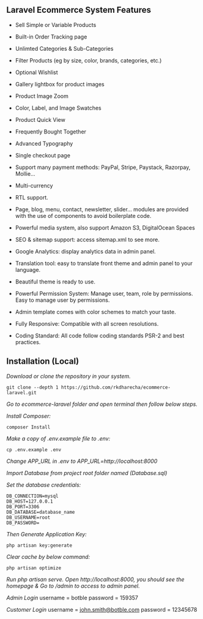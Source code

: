 ## Laravel Ecommerce System Features

- Sell Simple or Variable Products
- Built-in Order Tracking page
- Unlimted Categories & Sub-Categories
- Filter Products (eg by size, color, brands, categories, etc.)
- Optional Wishlist
- Gallery lightbox for product images
- Product Image Zoom
- Color, Label, and Image Swatches
- Product Quick View
- Frequently Bought Together
- Advanced Typography
- Single checkout page
- Support many payment methods: PayPal, Stripe, Paystack, Razorpay, Mollie…
- Multi-currency
- RTL support.

- Page, blog, menu, contact, newsletter, slider… modules are provided with the use of components to avoid boilerplate code.
- Powerful media system, also support Amazon S3, DigitalOcean Spaces
- SEO & sitemap support: access sitemap.xml to see more.
- Google Analytics: display analytics data in admin panel.
- Translation tool: easy to translate front theme and admin panel to your language.
- Beautiful theme is ready to use.
- Powerful Permission System: Manage user, team, role by permissions. Easy to manage user by permissions.
- Admin template comes with color schemes to match your taste.
- Fully Responsive: Compatible with all screen resolutions.
- Coding Standard: All code follow coding standards PSR-2 and best practices.


## Installation (Local)

*Download or clone the repository in your system.*

```
git clone --depth 1 https://github.com/rkdharecha/ecommerce-laravel.git
```

*Go to ecommerce-laravel folder and open terminal then follow below steps.*

*Install Composer:*
```
composer Install
```

*Make a copy of .env.example file to .env:*
```
cp .env.example .env
```

*Change APP_URL in .env to APP_URL=http://localhost:8000*

*Import Database from project root folder named (Database.sql)*

*Set the database credentials:*

```
DB_CONNECTION=mysql
DB_HOST=127.0.0.1
DB_PORT=3306
DB_DATABASE=database_name
DB_USERNAME=root
DB_PASSWORD=
```

*Then Generate Application Key:*

```
php artisan key:generate
```

*Clear cache by below command:*
```
php artisan optimize
```

*Run php artisan serve. Open http://localhost:8000, you should see the homepage & Go to /admin to access to admin panel.*

*Admin Login*
username = botble 
password = 159357

*Customer Login*
username = john.smith@botble.com
password = 12345678


